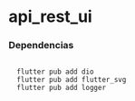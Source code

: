 # api_rest_ui


### Dependencias
```

  flutter pub add dio
  flutter pub add flutter_svg
  flutter pub add logger

```
